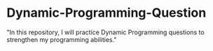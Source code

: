 # Dynamic-Programming-Question
"In this repository, I will practice Dynamic Programming questions to strengthen my programming abilities."
